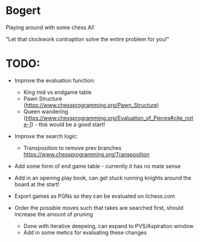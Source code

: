# Bogert
Playing around with some chess AI!

"Let that clockwork contraption solve the entire problem for you!"

# TODO:


- Improve the evaluation function:
    - King mid vs endgame table
    - Pawn Structure (https://www.chessprogramming.org/Pawn_Structure)
    - Queen wandering (https://www.chessprogramming.org/Evaluation_of_Pieces#cite_note-1) - this would be a good start!
- Improve the search logic:
    - Transposition to remove prev branches https://www.chessprogramming.org/Transposition
- Add some form of end game table - currently it has no mate sense
- Add in an opening play book, can get stuck running knights around the board at the start!
- Export games as PGNs so they can be evaluated on lichess.com

- Order the possible moves such that takes are searched first, should increase the amount of pruning
    - Done with iterative deepeing, can expand to PVS/Aspiration window
    - Add in some metics for evaluating these changes
